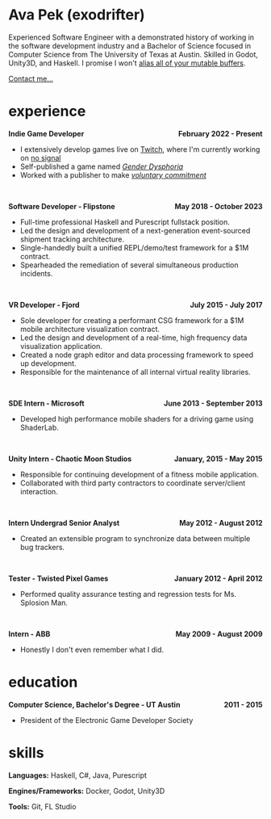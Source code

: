 # Ava Pek (exodrifter)

Experienced Software Engineer with a demonstrated history of working in the software development industry and a Bachelor of Science focused in Computer Science from The University of Texas at Austin. Skilled in Godot, Unity3D, and Haskell. I promise I won't [alias all of your mutable buffers](blog/20240225_042654.md).

[Contact me...](contact.md)

# experience

**Indie Game Developer <span style="float: right;">February 2022 - Present</span>**
- I extensively develop games live on [Twitch](twitch.tv/exodrifter_), where I'm currently working on [no signal](notes/no-signal.md)
- Self-published a game named _[Gender Dysphoria](press-kits/gender-dysphoria.md)_
- Worked with a publisher to make _[voluntary commitment](press-kits/voluntary-commitment.md)_

<br/>

**Software Developer - Flipstone <span style="float: right;">May 2018 - October 2023</span>**
- Full-time professional Haskell and Purescript fullstack position.
- Led the design and development of a next-generation event-sourced shipment tracking
architecture.
- Single-handedly built a unified REPL/demo/test framework for a $1M contract.
- Spearheaded the remediation of several simultaneous production incidents.

<br/>

**VR Developer - Fjord <span style="float: right;">July 2015 - July 2017</span>**
- Sole developer for creating a performant CSG framework for a $1M mobile architecture
visualization contract.
- Led the design and development of a real-time, high frequency data visualization application.
- Created a node graph editor and data processing framework to speed up development.
- Responsible for the maintenance of all internal virtual reality libraries.

<br/>

**SDE Intern - Microsoft <span style="float: right;">June 2013 - September 2013</span>**
- Developed high performance mobile shaders for a driving game using ShaderLab.

<br/>

**Unity Intern - Chaotic Moon Studios <span style="float: right;">January, 2015 - May 2015</span>**
- Responsible for continuing development of a fitness mobile application.
- Collaborated with third party contractors to coordinate server/client interaction.

<br/>

**Intern Undergrad Senior Analyst <span style="float: right;">May 2012 - August 2012</span>**
- Created an extensible program to synchronize data between multiple bug trackers.

<br/>

**Tester - Twisted Pixel Games <span style="float: right;">January 2012 - April 2012</span>**
- Performed quality assurance testing and regression tests for Ms. Splosion Man.

<br/>

**Intern - ABB <span style="float: right;">May 2009 - August 2009</span>**
- Honestly I don't even remember what I did.

# education

**Computer Science, Bachelor's Degree - UT Austin <span style="float: right;">2011 - 2015</span>**
- President of the Electronic Game Developer Society

# skills

**Languages:** Haskell, C#, Java, Purescript

**Engines/Frameworks:** Docker, Godot, Unity3D

**Tools:** Git, FL Studio
